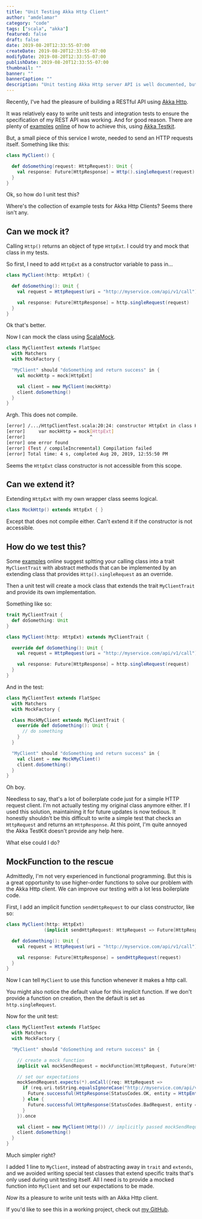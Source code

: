 ```yaml
---
title: "Unit Testing Akka Http Client"
author: "amdelamar"
category: "code"
tags: ["scala", "akka"]
featured: false
draft: false
date: 2019-08-20T12:33:55-07:00
createDate: 2019-08-20T12:33:55-07:00
modifyDate: 2019-08-20T12:33:55-07:00
publishDate: 2019-08-20T12:33:55-07:00
thumbnail: ""
banner: ""
bannerCaption: ""
description: "Unit testing Akka Http server API is well documented, but for some reason testing Akka Http client API is not documented nor straightforward."
---
```


Recently, I've had the pleasure of building a RESTful API using [Akka Http](https://doc.akka.io/docs/akka-http/current/introduction.html).

It was relatively easy to write unit tests and integration tests to ensure the specification of my REST API was working.
And for good reason. There are plenty of [examples](http://blog.madhukaraphatak.com/akka-http-testing/) [online](https://dzone.com/articles/mocking-methods-for-testing-akka-http-routes) of how to achieve this, using [Akka Testkit](https://doc.akka.io/docs/akka-http/current/routing-dsl/testkit.html).

But, a small piece of this service I wrote, needed to send an HTTP requests itself. Something like this:

```scala
class MyClient() {

  def doSomething(request: HttpRequest): Unit {
    val response: Future[HttpResponse] = Http().singleRequest(request)
  }
}
```

Ok, so how do I unit test this?

Where's the collection of example tests for Akka Http Clients? Seems there isn't any.

## Can we mock it?

Calling `Http()` returns an object of type `HttpExt`. I could try and mock that class in my tests.

So first, I need to add `HttpExt` as a constructor variable to pass in...

```scala
class MyClient(http: HttpExt) {

  def doSomething(): Unit {
    val request = HttpRequest(uri = "http://myservice.com/api/v1/call")

    val response: Future[HttpResponse] = http.singleRequest(request)
  }
}
```

Ok that's better.

Now I can mock the class using [ScalaMock](https://scalamock.org/).

```scala
class MyClientTest extends FlatSpec
  with Matchers
  with MockFactory {

  "MyClient" should "doSomething and return success" in {
    val mockHttp = mock[HttpExt]

    val client = new MyClient(mockHttp)
    client.doSomething()
  }
}
```

Argh. This does not compile.

```bash
[error] /.../HttpClientTest.scala:20:24: constructor HttpExt in class HttpExt cannot be accessed in <$anon: akka.http.scaladsl.HttpExt>
[error]     var mockHttp = mock[HttpExt]
[error]                        ^
[error] one error found
[error] (Test / compileIncremental) Compilation failed
[error] Total time: 4 s, completed Aug 20, 2019, 12:55:50 PM
```

Seems the `HttpExt` class constructor is not accessible from this scope.

## Can we extend it?

Extending `HttpExt` with my own wrapper class seems logical.

```scala
class MockHttp() extends HttpExt { }
```

Except that does not compile either. Can't extend it if the constructor is not accessible.

## How do we test this?

Some [examples](https://stackoverflow.com/questions/34714931/how-to-test-client-side-akka-http) online suggest spltting your calling class
into a trait `MyClientTrait` with abstract methods that can be implemented by an extending class that provides `Http().singleRequest` as an override.

Then a unit test will create a mock class that extends the trait `MyClientTrait` and provide its own implementation.

Something like so:

```scala
trait MyClientTrait {
  def doSomething: Unit
}

class MyClient(http: HttpExt) extends MyClientTrait {

  override def doSomething(): Unit {
    val request = HttpRequest(uri = "http://myservice.com/api/v1/call")

    val response: Future[HttpResponse] = http.singleRequest(request)
  }
}
```

And in the test:

```scala
class MyClientTest extends FlatSpec
  with Matchers
  with MockFactory {

  class MockMyClient extends MyClientTrait {
    override def doSomething(): Unit {
      // do something
    }
  }

  "MyClient" should "doSomething and return success" in {
    val client = new MockMyClient()
    client.doSomething()
  }
}
```

Oh boy.

Needless to say, that's a lot of boilerplate code just for a simple HTTP request client. I'm not actually testing my original class anymore either.
If I used this solution, maintaining it for future updates is now tedious. It honestly shouldn't be this difficult to write a simple test that checks an `HttpRequest` and returns an `HttpResponse`. At this point, I'm quite annoyed the Akka TestKit doesn't provide any help here.

What else could I do?

## MockFunction to the rescue

Admittedly, I'm not very experienced in functional programming. But this is a great opportunity to use higher-order functions to
solve our problem with the Akka Http client. We can improve our testing with a lot less boilerplate code.

First, I add an implicit function `sendHttpRequest` to our class constructor, like so:

```scala
class MyClient(http: HttpExt)
              (implicit sendHttpRequest: HttpRequest => Future[HttpResponse] = http.singleRequest(_)) {

  def doSomething(): Unit {
    val request = HttpRequest(uri = "http://myservice.com/api/v1/call")

    val response: Future[HttpResponse] = sendHttpRequest(request)
  }
}
```

Now I can tell `MyClient` to use this function whenever it makes a http call.

You might also notice the default value for this implicit function. If we don't provide a function on creation, then the default is set as `http.singleRequest`.

Now for the unit test:

```scala
class MyClientTest extends FlatSpec
  with Matchers
  with MockFactory {

  "MyClient" should "doSomething and return success" in {

    // create a mock function
    implicit val mockSendRequest = mockFunction[HttpRequest, Future[HttpResponse]]

    // set our expectations
    mockSendRequest.expects(*).onCall({req: HttpRequest =>
      if (req.uri.toString.equalsIgnoreCase("http://myservice.com/api/v1/call")) {
        Future.successful(HttpResponse(StatusCodes.OK, entity = HttpEntity("ok")))
      } else {
        Future.successful(HttpResponse(StatusCodes.BadRequest, entity = HttpEntity("bad request")))
      }
    }).once

    val client = new MyClient(Http()) // implicitly passed mockSendRequest
    client.doSomething()
  }
}
```

Much simpler right?

I added 1 line to `MyClient`, instead of abstracting away in `trait` and `extends`, and we avoided writing special test classes that extend specific traits that's
only used during unit testing itself. All I need is to provide a mocked function into `MyClient` and set our expectations to be made.

_Now_ its a pleasure to write unit tests with an Akka Http client.

If you'd like to see this in a working project, check out [my GitHub](https://github.com/amdelamar/akka-http-unit-tests).
